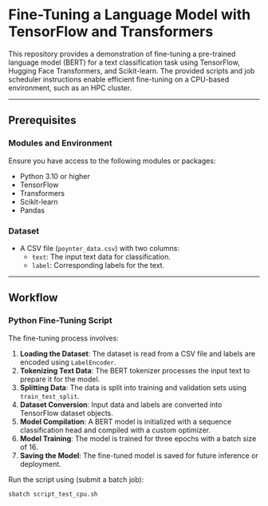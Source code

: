 # Fine-Tuning a Language Model with TensorFlow and Transformers

This repository provides a demonstration of fine-tuning a pre-trained language model (BERT) for a text classification task using TensorFlow, Hugging Face Transformers, and Scikit-learn. The provided scripts and job scheduler instructions enable efficient fine-tuning on a CPU-based environment, such as an HPC cluster.

---

## Prerequisites

### Modules and Environment
Ensure you have access to the following modules or packages:
- Python 3.10 or higher
- TensorFlow
- Transformers
- Scikit-learn
- Pandas

### Dataset
- A CSV file (`poynter_data.csv`) with two columns:
  - `text`: The input text data for classification.
  - `label`: Corresponding labels for the text.

---

## Workflow

### Python Fine-Tuning Script

The fine-tuning process involves:
1. **Loading the Dataset**: The dataset is read from a CSV file and labels are encoded using `LabelEncoder`.
2. **Tokenizing Text Data**: The BERT tokenizer processes the input text to prepare it for the model.
3. **Splitting Data**: The data is split into training and validation sets using `train_test_split`.
4. **Dataset Conversion**: Input data and labels are converted into TensorFlow dataset objects.
5. **Model Compilation**: A BERT model is initialized with a sequence classification head and compiled with a custom optimizer.
6. **Model Training**: The model is trained for three epochs with a batch size of 16.
7. **Saving the Model**: The fine-tuned model is saved for future inference or deployment.

Run the script using (submit a batch job):
```bash
sbatch script_test_cpu.sh
